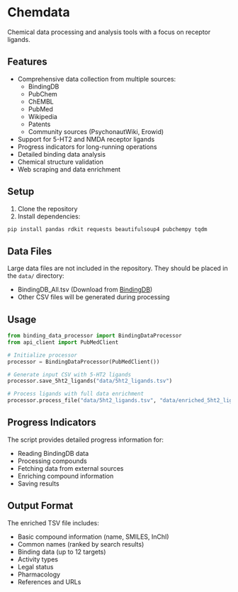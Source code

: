 # Chemdata

Chemical data processing and analysis tools with a focus on receptor ligands.

## Features

- Comprehensive data collection from multiple sources:
  - BindingDB
  - PubChem
  - ChEMBL
  - PubMed
  - Wikipedia
  - Patents
  - Community sources (PsychonautWiki, Erowid)
- Support for 5-HT2 and NMDA receptor ligands
- Progress indicators for long-running operations
- Detailed binding data analysis
- Chemical structure validation
- Web scraping and data enrichment

## Setup

1. Clone the repository
2. Install dependencies:
```bash
pip install pandas rdkit requests beautifulsoup4 pubchempy tqdm
```

## Data Files

Large data files are not included in the repository. They should be placed in the `data/` directory:

- BindingDB_All.tsv (Download from [BindingDB](https://bindingdb.org/bind/chemsearch/marvin/Download.jsp))
- Other CSV files will be generated during processing

## Usage

```python
from binding_data_processor import BindingDataProcessor
from api_client import PubMedClient

# Initialize processor
processor = BindingDataProcessor(PubMedClient())

# Generate input CSV with 5-HT2 ligands
processor.save_5ht2_ligands("data/5ht2_ligands.tsv")

# Process ligands with full data enrichment
processor.process_file("data/5ht2_ligands.tsv", "data/enriched_5ht2_ligands.tsv")
```

## Progress Indicators

The script provides detailed progress information for:
- Reading BindingDB data
- Processing compounds
- Fetching data from external sources
- Enriching compound information
- Saving results

## Output Format

The enriched TSV file includes:
- Basic compound information (name, SMILES, InChI)
- Common names (ranked by search results)
- Binding data (up to 12 targets)
- Activity types
- Legal status
- Pharmacology
- References and URLs


